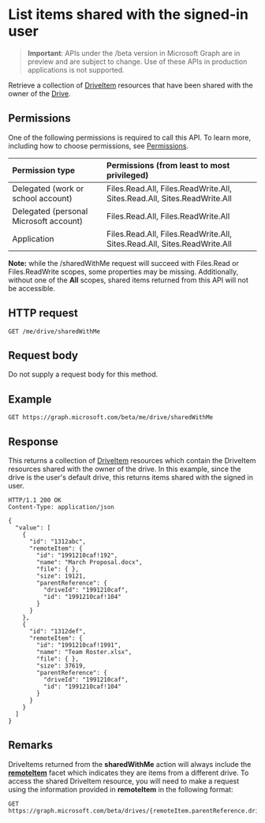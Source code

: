 # List items shared with the signed-in user

> **Important**: APIs under the /beta version in Microsoft Graph are in preview and are subject to change. Use of these APIs in production applications is not supported.

Retrieve a collection of [DriveItem](../resources/driveitem.md) resources that have been shared with the owner of the [Drive](../resources/drive.md).

## Permissions
One of the following permissions is required to call this API. To learn more, including how to choose permissions, see [Permissions](../../../concepts/permissions_reference.md).

|Permission type      | Permissions (from least to most privileged)              | 
|:--------------------|:---------------------------------------------------------| 
|Delegated (work or school account) | Files.Read.All, Files.ReadWrite.All, Sites.Read.All, Sites.ReadWrite.All    | 
|Delegated (personal Microsoft account) | Files.Read.All, Files.ReadWrite.All    | 
|Application | Files.Read.All, Files.ReadWrite.All, Sites.Read.All, Sites.ReadWrite.All | 

**Note:** while the /sharedWithMe request will succeed with Files.Read or Files.ReadWrite scopes, some properties may be missing.
Additionally, without one of the  **All** scopes, shared items returned from this API will not be accessible.

## HTTP request

<!-- { "blockType": "ignored" } -->
```
GET /me/drive/sharedWithMe
```

## Request body
Do not supply a request body for this method.

## Example

<!-- { "blockType": "request", "name": "drive-sharedwithme", "scopes": "files.read" } -->
```http
GET https://graph.microsoft.com/beta/me/drive/sharedWithMe
```

## Response

This returns a collection of [DriveItem](../resources/driveitem.md) resources which contain the DriveItem resources shared with the owner of the drive.
In this example, since the drive is the user's default drive, this returns items shared with the signed in user.


<!-- { "blockType": "response", "@odata.type": "microsoft.graph.driveItem", "isCollection": true, "truncated": true } -->
```http
HTTP/1.1 200 OK
Content-Type: application/json

{
  "value": [
    {
      "id": "1312abc",
      "remoteItem": {
        "id": "1991210caf!192",
        "name": "March Proposal.docx",
        "file": { },
        "size": 19121,
        "parentReference": {
          "driveId": "1991210caf",
          "id": "1991210caf!104"
        }
      }
    },
    {
      "id": "1312def",
      "remoteItem": {
        "id": "1991210caf!1991",
        "name": "Team Roster.xlsx",
        "file": { },
        "size": 37619,
        "parentReference": {
          "driveId": "1991210caf",
          "id": "1991210caf!104"
        }
      }
    }
  ]
}
```

## Remarks

DriveItems returned from the **sharedWithMe** action will always include the [**remoteItem**](../resources/remoteitem.md) facet which indicates they are items from a different drive. 
To access the shared DriveItem resource, you will need to make a request using the information provided in **remoteItem** in the following format:

<!-- {"blockType": "ignored"} -->
```http
GET https://graph.microsoft.com/beta/drives/{remoteItem.parentReference.driveId}/items/{remoteItem.id}
```

<!-- {
  "type": "#page.annotation",
  "description": "Retrieve a list of files shared with the signed-in user.",
  "keywords": "sharedWithMe onedrive shared files",
  "section": "documentation",
  "tocPath": "OneDrive/Drive/Shared with me"
} -->
